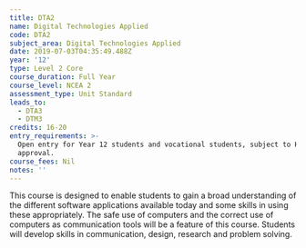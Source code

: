 ```yaml
---
title: DTA2
name: Digital Technologies Applied
code: DTA2
subject_area: Digital Technologies Applied
date: 2019-07-03T04:35:49.488Z
year: '12'
type: Level 2 Core
course_duration: Full Year
course_level: NCEA 2
assessment_type: Unit Standard
leads_to:
  - DTA3
  - DTM3
credits: 16-20
entry_requirements: >-
  Open entry for Year 12 students and vocational students, subject to HOF
  approval.
course_fees: Nil
notes: ''
---
```

This course is designed to enable students to gain a broad understanding of the different software applications available today and some skills in using these appropriately. The safe use of computers and the correct use of computers as communication tools will be a feature of this course. Students will develop skills in communication, design, research and problem solving.
